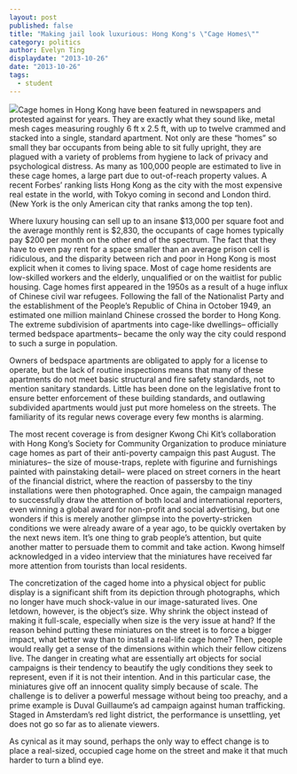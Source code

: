 ```yaml
---
layout: post
published: false
title: "Making jail look luxurious: Hong Kong's \"Cage Homes\""
category: politics
author: Evelyn Ting
displaydate: "2013-10-26"
date: "2013-10-26"
tags: 
  - student
---
```


![](http://i.imgur.com/0uniBTSl.png)Cage homes in Hong Kong have been featured in newspapers and protested against for years. They are exactly what they sound like, metal mesh cages measuring roughly 6 ft x 2.5 ft, with up to twelve crammed and stacked into a single, standard apartment. Not only are these “homes” so small they bar occupants from being able to sit fully upright, they are plagued with a variety of problems from hygiene to lack of privacy and psychological distress. As many as 100,000 people are estimated to live in these cage homes, a large part due to out-of-reach property values. A recent Forbes’ ranking lists Hong Kong as the city with the most expensive real estate in the world, with Tokyo coming in second and London third. (New York is the only American city that ranks among the top ten).  

Where luxury housing can sell up to an insane $13,000 per square foot and the average monthly rent is $2,830, the occupants of cage homes typically pay $200 per month on the other end of the spectrum. The fact that they have to even pay rent for a space smaller than an average prison cell is ridiculous, and the disparity between rich and poor in Hong Kong is most explicit when it comes to living space. Most of cage home residents are low-skilled workers and the elderly, unqualified or on the waitlist for public housing. Cage homes first appeared in the 1950s as a result of a huge influx of Chinese civil war refugees. Following the fall of the Nationalist Party and the establishment of the People’s Republic of China in October 1949, an estimated one million mainland Chinese crossed the border to Hong Kong. The extreme subdivision of apartments into cage-like dwellings– officially termed bedspace apartments– became the only way the city could respond to such a surge in population. 

Owners of bedspace apartments are obligated to apply for a license to operate, but the lack of routine inspections means that many of these apartments do not meet basic structural and fire safety standards, not to mention sanitary standards. Little has been done on the legislative front to ensure better enforcement of these building standards, and outlawing subdivided apartments would just put more homeless on the streets. The familiarity of its regular news coverage every few months is alarming. 

The most recent coverage is from designer Kwong Chi Kit’s collaboration with Hong Kong’s Society for Community Organization to produce miniature cage homes as part of their anti-poverty campaign this past August. The miniatures– the size of mouse-traps, replete with figurine and furnishings painted with painstaking detail– were placed on street corners in the heart of the financial district, where the reaction of passersby to the tiny installations were then photographed. Once again, the campaign managed to successfully draw the attention of both local and international reporters, even winning a global award for non-profit and social advertising, but one wonders if this is merely another glimpse into the poverty-stricken conditions we were already aware of a year ago, to be quickly overtaken by the next news item. It’s one thing to grab people’s attention, but quite another matter to persuade them to commit and take action. Kwong himself acknowledged in a video interview that the miniatures have received far more attention from tourists than local residents. 

The concretization of the caged home into a physical object for public display is a significant shift from its depiction through photographs, which no longer have much shock-value in our image-saturated lives. One letdown, however, is the object’s size. Why shrink the object instead of making it full-scale, especially when size is the very issue at hand? If the reason behind putting these miniatures on the street is to force a bigger impact, what better way than to install a real-life cage home? Then, people would really get a sense of the dimensions within which their fellow citizens live. The danger in creating what are essentially art objects for social campaigns is their tendency to beautify the ugly conditions they seek to represent, even if it is not their intention. And in this particular case, the miniatures give off an innocent quality simply because of scale. The challenge is to deliver a powerful message without being too preachy, and a prime example is Duval Guillaume’s ad campaign against human trafficking. Staged in Amsterdam’s red light district, the performance is unsettling, yet does not go so far as to alienate viewers. 

As cynical as it may sound, perhaps the only way to effect change is to place a real-sized, occupied cage home on the street and make it that much harder to turn a blind eye.